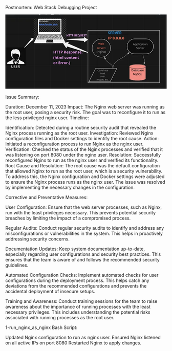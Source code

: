 
Postmortem: Web Stack Debugging Project

![my image](./nginx-image.png)

Issue Summary:

Duration: December 11, 2023
Impact: The Nginx web server was running as the root user, posing a security risk. The goal was to reconfigure it to run as the less privileged nginx user.
Timeline:

Identification: Detected during a routine security audit that revealed the Nginx process running as the root user.
Investigation: Reviewed Nginx configuration files and Docker settings to identify the root cause.
Action: Initiated a reconfiguration process to run Nginx as the nginx user.
Verification: Checked the status of the Nginx processes and verified that it was listening on port 8080 under the nginx user.
Resolution: Successfully reconfigured Nginx to run as the nginx user and verified its functionality.
Root Cause and Resolution:
The root cause was the default configuration that allowed Nginx to run as the root user, which is a security vulnerability. To address this, the Nginx configuration and Docker settings were adjusted to ensure the Nginx process runs as the nginx user. The issue was resolved by implementing the necessary changes in the configuration.

Corrective and Preventative Measures:

User Configuration: Ensure that the web server processes, such as Nginx, run with the least privileges necessary. This prevents potential security breaches by limiting the impact of a compromised process.

Regular Audits: Conduct regular security audits to identify and address any misconfigurations or vulnerabilities in the system. This helps in proactively addressing security concerns.

Documentation Updates: Keep system documentation up-to-date, especially regarding user configurations and security best practices. This ensures that the team is aware of and follows the recommended security guidelines.

Automated Configuration Checks: Implement automated checks for user configurations during the deployment process. This helps catch any deviations from the recommended configurations and prevents the accidental deployment of insecure setups.

Training and Awareness: Conduct training sessions for the team to raise awareness about the importance of running processes with the least necessary privileges. This includes understanding the potential risks associated with running processes as the root user.

1-run_nginx_as_nginx Bash Script:

Updated Nginx configuration to run as nginx user.
Ensured Nginx listened on all active IPs on port 8080
Restarted Nginx to apply changes.



                    
